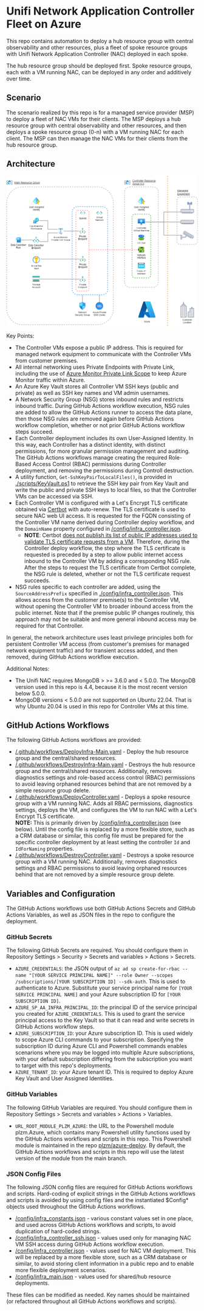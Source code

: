 # Unifi Network Application Controller Fleet on Azure

This repo contains automation to deploy a hub resource group with central observability and other resources, plus a fleet of spoke resource groups with Unifi Network Application Controller (NAC) deployed in each spoke.

The hub resource group should be deployed first. Spoke resource groups, each with a VM running NAC, can be deployed in any order and additively over time.

## Scenario

The scenario realized by this repo is for a managed service provider (MSP) to deploy a fleet of NAC VMs for their clients. The MSP deploys a hub resource group with central observability and other resources, and then deploys a spoke resource group (0-n) with a VM running NAC for each client. The MSP can then manage the NAC VMs for their clients from the hub resource group.

## Architecture

![Architecture](./media/architecture.png)

Key Points:
- The Controller VMs expose a public IP address. This is required for managed network equipment to communicate with the Controller VMs from customer premises.
- All internal networking uses Private Endpoints with Private Link, including the use of [Azure Monitor Private Link Scope](https://learn.microsoft.com/azure/azure-monitor/logs/private-link-security#how-it-works-main-principles) to keep Azure Monitor traffic within Azure.
- An Azure Key Vault stores all Controller VM SSH keys (public and private) as well as SSH key names and VM admin usernames.
- A Network Security Group (NSG) stores inbound rules and restricts inbound traffic. During GitHub Actions workflow execution, NSG rules are added to allow the GitHub Actions runner to access the data plane, then those NSG rules are removed again before GitHub Actions workflow completion, whether or not prior GitHub Actions workflow steps succeed.
- Each Controller deployment includes its own User-Assigned Identity. In this way, each Controller has a distinct identity, with distinct permissions, for more granular permission management and auditing. The GitHub Actions workflows manage creating the required Role-Based Access Control (RBAC) permissions during Controller deployment, and removing the permissions during Controll destruction.
- A utility function, `Get-SshKeyPairToLocalFiles()`, is provided in [./scripts/KeyVault.ps1](./scripts/KeyVault.ps1) to retrieve the SSH key pair from Key Vault and write the public and private SSH keys to local files, so that the Controller VMs can be accessed via SSH.
- Each Controller VM is configured with a Let's Encrypt TLS certificate obtained via [Certbot](https://certbot.eff.org/) with auto-renew. The TLS certificate is used to secure NAC web UI access. It is requested for the FQDN consisting of the Controller VM name derived during Controller deploy workflow, and the `DomainName` property configured in [/config/infra_controller.json](/config/infra_controller.json).
  - **NOTE**: Certbot [does not publish its list of public IP addresses used to validate TLS certificate requests from a VM](https://certbot.eff.org/faq#what-ip-addresses-will-the-let-s-encrypt-servers-use-to-validate-my-web-server). Therefore, during the Controller deploy workflow, the step where the TLS certificate is requested is preceded by a step to allow public internet access inbound to the Controller VM by adding a corresponding NSG rule. After the steps to request the TLS certificate from Certbot complete, the NSG rule is deleted, whether or not the TLS certificate request succeeds.
- NSG rules specific to each controller are added, using the `SourceAddressPrefix` specified in [./config/infra_controller.json](./config/infra_controller.json). This allows access from the customer premise(s) to the Controller VM, without opening the Controller VM to broader inbound access from the public internet. Note that if the premise public IP changes routinely, this approach may not be suitable and more general inbound access may be required for that Controller.

In general, the network architecture uses least privilege principles both for persistent Controller VM access (from customer's premises for managed network equipment traffic) and for transient access added, and then removed, during GitHub Actions workflow execution.

Additional Notes:
- The Unifi NAC requires MongoDB > >= 3.6.0 and < 5.0.0. The MongoDB version used in this repo is 4.4, because it is the most recent version below 5.0.0.
- MongoDB versions < 5.0.0 are not supported on Ubuntu 22.04. That is why Ubuntu 20.04 is used in this repo for Controller VMs at this time.

## GitHub Actions Workflows

The following GitHub Actions workflows are provided:

- [/.github/workflows/DeployInfra-Main.yaml](/.github/workflows/DeployInfra-Main.yaml) - Deploy the hub resource group and the central/shared resources.
- [/.github/workflows/DestroyInfra-Main.yaml](/.github/workflows/DestroyInfra-Main.yaml) - Destroys the hub resource group and the central/shared resources. Additionally, removes diagnostics settings and role-based access control (RBAC) permissions to avoid leaving orphaned resources behind that are not removed by a simple resource group delete.
- [/.github/workflows/DeployController.yaml](/.github/workflows/DeployController.yaml) - Deploys a spoke resource group with a VM running NAC. Adds all RBAC permissions, diagnostics settings, deploys the VM, and configures the VM to run NAC with a Let's Encrypt TLS certificate. <br /> **NOTE:** This is primarily driven by [/config/infra_controller.json](/config/infra_controller.json) (see below). Until the config file is replaced by a more flexible store, such as a CRM database or similar, this config file must be prepared for the specific controller deployment by at least setting the controller `Id` and `IdForNaming` properties. 
- [/.github/workflows/DestroyController.yaml](/.github/workflows/DestroyController.yaml) - Destroys a spoke resource group with a VM running NAC. Additionally, removes diagnostics settings and RBAC permissions to avoid leaving orphaned resources behind that are not removed by a simple resource group delete.

## Variables and Configuration

The GitHub Actions workflows use both GitHub Actions Secrets and GitHub Actions Variables, as well as JSON files in the repo to configure the deployment.

### GitHub Secrets

The following GitHub Secrets are required. You should configure them in Repository Settings > Security > Secrets and variables > Actions > Secrets.

- `AZURE_CREDENTIALS`: the JSON output of `az ad sp create-for-rbac --name "[YOUR SERVICE PRINCIPAL NAME]" --role Owner --scopes /subscriptions/[YOUR SUBSCRIPTION ID] --sdk-auth`. This is used to authenticate to Azure. Substitute your service principal name for `[YOUR SERVICE PRINCIPAL NAME]` and your Azure subscription ID for `[YOUR SUBSCRIPTION ID]`.
- `AZURE_SP_AA_INFRA_PRINCIPAL_ID`: the principal ID of the service principal you created for `AZURE_CREDENTIALS`. This is used to grant the service principal access to the Key Vault so that it can read and write secrets in GitHub Actions workflow steps.
- `AZURE_SUBSCRIPTION_ID`: your Azure subscription ID. This is used widely to scope Azure CLI commands to your subscription. Specifying the subscription ID during Azure CLI and Powershell commands enables scenarions where you may be logged into multiple Azure subscriptions, with your default subscription differing from the subscription you want to target with this repo's deployments.
- `AZURE_TENANT_ID`: your Azure tenant ID. This is required to deploy Azure Key Vault and User Assigned Identities.

### GitHub Variables

The following GitHub Variables are required. You should configure them in Repository Settings > Secrets and variables > Actions > Variables.

- `URL_ROOT_MODULE_PLZM_AZURE`: the URL to the Powershell module plzm.Azure, which contains many Powershell utility functions used by the GitHub Actions workflows and scripts in this repo. This Powershell module is maintained in the repo [plzm/azure-deploy](https://github.com/plzm/azure-deploy). By default, the GitHub Actions workflows and scripts in this repo will use the latest version of the module from the main branch.

### JSON Config Files

The following JSON config files are required for GitHub Actions workflows and scripts. Hard-coding of explicit strings in the GitHub Actions workflows and scripts is avoided by using config files and the instantiated $Config* objects used throughout the GitHub Actions workflows.

- [/config/infra_constants.json](/config/infra_constants.json) - various constant values set in one place, and used across GitHub Actions workflows and scripts, to avoid duplication of hard-coded strings.
- [/config/infra_controller_ssh.json](/config/infra_controller_ssh.json) - values used only for managing NAC VM SSH access during GitHub Actions workflow execution.
- [/config/infra_controller.json](/config/infra_controller.json) - values used for NAC VM deployment. This will be replaced by a more flexible store, such as a CRM database or similar, to avoid storing client information in a public repo and to enable more flexible deployment scenarios.
- [/config/infra_main.json](/config/infra_main.json) - values used for shared/hub resource deployments.

These files can be modified as needed. Key names should be maintained (or refactored throughout all GitHub Actions workflows and scripts).
